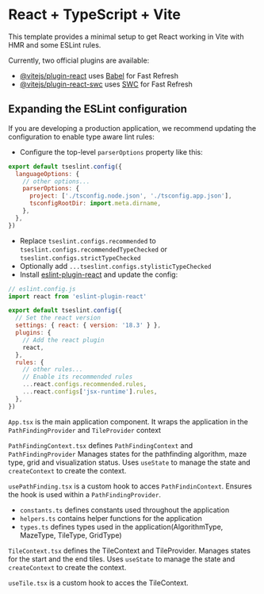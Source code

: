 # React + TypeScript + Vite

This template provides a minimal setup to get React working in Vite with HMR and some ESLint rules.

Currently, two official plugins are available:

- [@vitejs/plugin-react](https://github.com/vitejs/vite-plugin-react/blob/main/packages/plugin-react/README.md) uses [Babel](https://babeljs.io/) for Fast Refresh
- [@vitejs/plugin-react-swc](https://github.com/vitejs/vite-plugin-react-swc) uses [SWC](https://swc.rs/) for Fast Refresh

## Expanding the ESLint configuration

If you are developing a production application, we recommend updating the configuration to enable type aware lint rules:

- Configure the top-level `parserOptions` property like this:

```js
export default tseslint.config({
  languageOptions: {
    // other options...
    parserOptions: {
      project: ['./tsconfig.node.json', './tsconfig.app.json'],
      tsconfigRootDir: import.meta.dirname,
    },
  },
})
```

- Replace `tseslint.configs.recommended` to `tseslint.configs.recommendedTypeChecked` or `tseslint.configs.strictTypeChecked`
- Optionally add `...tseslint.configs.stylisticTypeChecked`
- Install [eslint-plugin-react](https://github.com/jsx-eslint/eslint-plugin-react) and update the config:

```js
// eslint.config.js
import react from 'eslint-plugin-react'

export default tseslint.config({
  // Set the react version
  settings: { react: { version: '18.3' } },
  plugins: {
    // Add the react plugin
    react,
  },
  rules: {
    // other rules...
    // Enable its recommended rules
    ...react.configs.recommended.rules,
    ...react.configs['jsx-runtime'].rules,
  },
})
```
`App.tsx` is the main application component.
It wraps the application in the `PathFindingProvider` and `TileProvider` context

`PathFindingContext.tsx` defines `PathFindingContext` and `PathFindingProvider`
Manages states for the pathfinding algorithm, maze type, grid and visualization status.
Uses `useState` to manage the state and `createContext` to create the context.

`usePathFinding.tsx` is a custom hook to acces `PathFindinContext`.
Ensures the hook is used within a `PathFindingProvider`.

- `constants.ts` defines constants used throughout the application
- `helpers.ts` contains helper functions for the application
- `types.ts` defines types used in the application(AlgorithmType, MazeType, TileType, GridType)

`TileContext.tsx` defines the TileContext and TileProvider.
Manages states for the start and the end tiles.
Uses `useState` to manage the state and `createContext` to create the context.

`useTile.tsx` is a custom hook to acces the TileContext.